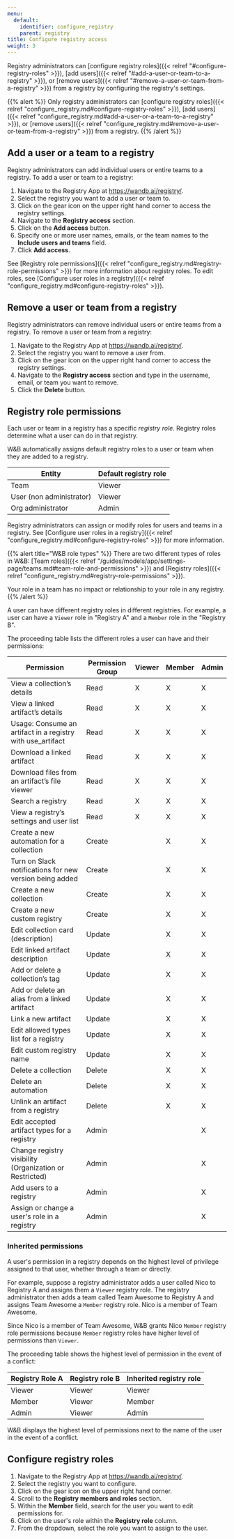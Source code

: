```yaml
---
menu:
  default:
    identifier: configure_registry
    parent: registry
title: Configure registry access
weight: 3
---
```


Registry administrators can [configure registry roles]({{< relref "#configure-registry-roles" >}}), [add users]({{< relref "#add-a-user-or-team-to-a-registry" >}}), or [remove users]({{< relref "#remove-a-user-or-team-from-a-registry" >}}) from a registry by configuring the registry's settings.

{{% alert %}}
Only registry administrators can [configure registry roles]({{< relref "configure_registry.md#configure-registry-roles" >}}), [add users]({{< relref "configure_registry.md#add-a-user-or-a-team-to-a-registry" >}}), or [remove users]({{< relref "configure_registry.md#remove-a-user-or-team-from-a-registry" >}}) from a registry.
{{% /alert %}}


## Add a user or a team to a registry

Registry administrators can add individual users or entire teams to a registry. To add a user or team to a registry:

1. Navigate to the Registry App at https://wandb.ai/registry/.
2. Select the registry you want to add a user or team to.
3. Click on the gear icon on the upper right hand corner to access the registry settings.
4. Navigate to the **Registry access** section.
5. Click on the **Add access** button.
6. Specify one or more user names, emails, or the team names to the **Include users and teams** field.
7. Click **Add access**.


See [Registry role permissions]({{< relref "configure_registry.md#registry-role-permissions" >}}) for more information about registry roles. To edit roles, see [Configure user roles in a registry]({{< relref "configure_registry.md#configure-registry-roles" >}}).

## Remove a user or team from a registry
Registry administrators can remove individual users or entire teams from a registry. To remove a user or team from a registry:

1. Navigate to the Registry App at https://wandb.ai/registry/.
2. Select the registry you want to remove a user from.
3. Click on the gear icon on the upper right hand corner to access the registry settings.
4. Navigate to the **Registry access** section and type in the username, email, or team you want to remove.
5. Click the **Delete** button.



## Registry role permissions

Each user or team in a registry has a specific *registry role*. Registry roles determine what a user can do in that registry. 

W&B automatically assigns default registry roles to a user or team when they are added to a registry. 

| Entity | Default registry role |
| ----- | ----- |
| Team | Viewer |
| User (non administrator) | Viewer |
| Org administrator | Admin |


Registry administrators can assign or modify roles for users and teams in a registry.
See [Configure user roles in a registry]({{< relref "configure_registry.md#configure-registry-roles" >}}) for more information.

{{% alert title="W&B role types" %}}
There are two different types of roles in W&B: [Team roles]({{< relref "/guides/models/app/settings-page/teams.md#team-role-and-permissions" >}}) and [Registry roles]({{< relref "configure_registry.md#registry-role-permissions" >}}).

Your role in a team has no impact or relationship to your role in any registry.
{{% /alert %}}

A user can have different registry roles in different registries. For example, a user can have a `Viewer` role in "Registry A" and a `Member` role in the "Registry B".

The proceeding table lists the different roles a user can have and their permissions:


| Permission                                                     | Permission Group | Viewer | Member | Admin | 
|--------------------------------------------------------------- |------------------|--------|--------|-------|
| View a collection’s details                                    | Read             |   X    |   X    |   X   |
| View a linked artifact’s details                               | Read             |   X    |   X    |   X   |
| Usage: Consume an artifact in a registry with use_artifact     | Read             |   X    |   X    |   X   |
| Download a linked artifact                                     | Read             |   X    |   X    |   X   |
| Download files from an artifact’s file viewer                  | Read             |   X    |   X    |   X   |
| Search a registry                                              | Read             |   X    |   X    |   X   |
| View a registry’s settings and user list                       | Read             |   X    |   X    |   X   |
| Create a new automation for a collection                       | Create           |        |   X    |   X   |
| Turn on Slack notifications for new version being added        | Create           |        |   X    |   X   |
| Create a new collection                                        | Create           |        |   X    |   X   |
| Create a new custom registry                                   | Create           |        |   X    |   X   |
| Edit collection card (description)                             | Update           |        |   X    |   X   |
| Edit linked artifact description                               | Update           |        |   X    |   X   |
| Add or delete a collection’s tag                               | Update           |        |   X    |   X   |
| Add or delete an alias from a linked artifact                  | Update           |        |   X    |   X   |
| Link a new artifact                                            | Update           |        |   X    |   X   |
| Edit allowed types list for a registry                         | Update           |        |   X    |   X   |
| Edit custom registry name                                      | Update           |        |   X    |   X   |
| Delete a collection                                            | Delete           |        |   X    |   X   |
| Delete an automation                                           | Delete           |        |   X    |   X   |
| Unlink an artifact from a registry                             | Delete           |        |   X    |   X   |
| Edit accepted artifact types for a registry                    | Admin            |        |        |   X   |
| Change registry visibility (Organization or Restricted)        | Admin            |        |        |   X   |
| Add users to a registry                                        | Admin            |        |        |   X   |
| Assign or change a user's role in a registry                   | Admin            |        |        |   X   |


### Inherited permissions

A user's permission in a registry depends on the highest level of privilege assigned to that user, whether through a team or directly. 

For example, suppose a registry administrator adds a user called Nico to Registry A and assigns them a `Viewer` registry role. The registry administrator then adds a team called Team Awesome to Registry A and assigns Team Awesome a `Member` registry role. Nico is a member of Team Awesome.

Since Nico is a member of Team Awesome, W&B grants Nico `Member` registry role permissions because `Member` registry roles have higher level of permissions than `Viewer`. 

The proceeding table shows the highest level of permission in the event of a conflict:

| Registry Role A | Registry role B  | Inherited registry role |
| ------ | ------ | ------ | 
| Viewer | Viewer | Viewer |
| Member | Viewer | Member |
| Admin  | Viewer | Admin  | 

W&B displays the highest level of permissions next to the name of the user in the event of a conflict.

<!-- to do: add image -->

## Configure registry roles
1. Navigate to the Registry App at https://wandb.ai/registry/.
2. Select the registry you want to configure.
3. Click on the gear icon on the upper right hand corner.
4. Scroll to the **Registry members and roles** section.
5. Within the **Member** field, search for the user you want to edit permissions for.
6. Click on the user's role within the **Registry role** column. 
7. From the dropdown, select the role you want to assign to the user.


